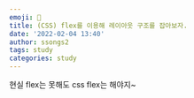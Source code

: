 ```yaml
---
emoji: 🦠
title: (CSS) flex를 이용해 레이아웃 구조를 잡아보자.
date: '2022-02-04 13:40'
author: ssongs2
tags: study
categories: study
---
```


현실 flex는 못해도 css flex는 해야지~ 

